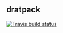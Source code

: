 ## dratpack

<!-- badges: start -->
[![Travis build status](https://travis-ci.com/reside-ic/dratpack.svg?branch=master)](https://travis-ci.com/reside-ic/dratpack)
<!-- badges: end -->
